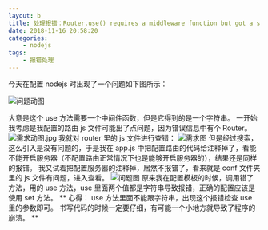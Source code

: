 ```yaml
---
layout: b
title: 处理报错：Router.use() requires a middleware function but got a string
date: 2018-11-16 20:58:20
categories:
	- nodejs
tags:
	- 报错处理
---
```


今天在配置 nodejs 时出现了一个问题如下图所示：

![问题动图](https://i.loli.net/2019/12/02/ykE4RJ5osVfv6za.jpg)

<!-- more -->

大意是这个 use 方法需要一个中间件函数，但是它得到的是一个字符串。
一开始我考虑是我配置的路由 js 文件可能出了点问题，因为错误信息中有个 Router。
![需求动图.jpg](https://i.loli.net/2019/12/02/ecXrypqF6SMkg1a.jpg)
我就对 router 里的 js 文件进行查错：
![需求图](https://i.loli.net/2019/12/02/uqtjEL19TMhYsap.jpg)
但是经过搜索，这么引入是没有问题的，于是我在 app.js 中把配置路由的代码给注释掉了，看能不能开启服务器（不配置路由正常情况下也是能够开启服务器的），结果还是同样的报错。
我又试着把配置服务器的注释掉，居然不报错了，看来就是 conf 文件夹里的 js 文件有问题，进入查看。
![问题图](https://i.loli.net/2019/12/02/orXQ68H5xtNc3OV.jpg)
原来我在配置模板的时候，调用错了方法，用的 use 方法，use 里面两个值都是字符串导致报错，正确的配置应该是使用 set 方法。
**
心得：
use 方法里面不能跟字符串，出现这个报错检查 use 里的参数即可。
书写代码的时候一定要仔细，有可能一个小地方就导致了程序的崩溃。
**

